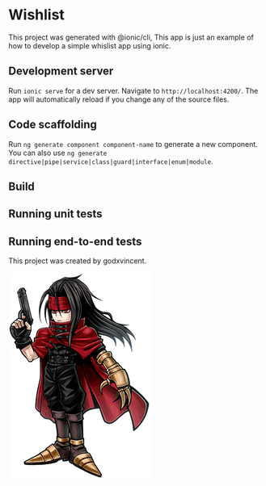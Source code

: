 # Wishlist

This project was generated with @ionic/cli, This app is just an example of how to develop a simple whislist app using ionic.

## Development server

Run `ionic serve` for a dev server. Navigate to `http://localhost:4200/`. The app will automatically reload if you change any of the source files.

## Code scaffolding

Run `ng generate component component-name` to generate a new component. You can also use `ng generate directive|pipe|service|class|guard|interface|enum|module`.

## Build

<!-- Run `ng build` to build the project. The build artifacts will be stored in the `dist/` directory. Use the `--prod` flag for a production build. -->

## Running unit tests

<!-- Run `ng test` to execute the unit tests via [Karma](https://karma-runner.github.io). -->

## Running end-to-end tests

<!-- Run `ng e2e` to execute the end-to-end tests via [Protractor](http://www.protractortest.org/). -->


This project was created by godxvincent.

![Godxvincent](DFFOO_Vincent_Valentine.png)